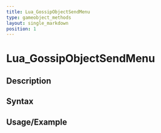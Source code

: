 ```yaml
---
title: Lua_GossipObjectSendMenu
type: gameobject_methods
layout: single_markdown
position: 1
---
```


# Lua_GossipObjectSendMenu

## Description

## Syntax

## Usage/Example



